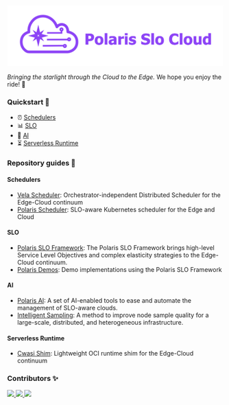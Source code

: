 ![alt text](https://raw.githubusercontent.com/polaris-slo-cloud/.github/main/profile/polaris-slo-cloud.png)

_Bringing the starlight through the Cloud to the Edge._ We hope you enjoy the ride! :rocket:

### Quickstart :beginner:

* :alarm_clock: [Schedulers](#schedulers)
* :bar_chart: [SLO](#slo) 
* :crystal_ball: [AI](#ai) 
* :hourglass_flowing_sand: [Serverless Runtime](#serverless-runtime) 

### Repository guides :pushpin:

#### Schedulers

* [Vela Scheduler](https://github.com/polaris-slo-cloud/vela-scheduler): Orchestrator-independent Distributed Scheduler for the Edge-Cloud continuum 
* [Polaris Scheduler](https://github.com/polaris-slo-cloud/polaris-scheduler): SLO-aware Kubernetes scheduler for the Edge and Cloud 

#### SLO

* [Polaris SLO Framework](https://github.com/polaris-slo-cloud/polaris-slo-framework): The Polaris SLO Framework brings high-level Service Level Objectives and complex elasticity strategies to the Edge-Cloud continuum. 
* [Polaris Demos](https://github.com/polaris-slo-cloud/polaris-demos): Demo implementations using the Polaris SLO Framework 

#### AI

* [Polaris AI](https://github.com/polaris-slo-cloud/polaris-ai): A set of AI-enabled tools to ease and automate the management of SLO-aware clouds.
* [Intelligent Sampling](https://github.com/polaris-slo-cloud/intelligent-sampling): A method to improve node sample quality for a large-scale, distributed, and heterogeneous infrastructure.

#### Serverless Runtime
* [Cwasi Shim](https://github.com/polaris-slo-cloud/containerd-shim-cwasi): Lightweight OCI runtime shim for the Edge-Cloud continuum 

### Contributors :sparkles:

<a href="https://github.com/polaris-slo-cloud/polaris/graphs/contributors">
  <img src="https://contrib.rocks/image?repo=polaris-slo-cloud/polaris" />
</a>
<a href="https://github.com/polaris-slo-cloud/containerd-shim-cwasi/graphs/contributors">
  <img src="https://contrib.rocks/image?repo=polaris-slo-cloud/containerd-shim-cwasi" />
</a>
<a href="https://github.com/polaris-slo-cloud/polaris-ai/graphs/contributors">
  <img src="https://contrib.rocks/image?repo=polaris-slo-cloud/polaris-ai" />
</a>
